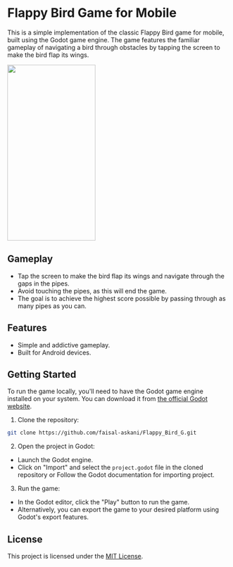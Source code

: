 # Flappy Bird Game for Mobile

This is a simple implementation of the classic Flappy Bird game for mobile, built using the Godot game engine. The game features the familiar gameplay of navigating a bird through obstacles by tapping the screen to make the bird flap its wings.

<img src="sample_image.gif" width="200" height="400">

## Gameplay

- Tap the screen to make the bird flap its wings and navigate through the gaps in the pipes.
- Avoid touching the pipes, as this will end the game.
- The goal is to achieve the highest score possible by passing through as many pipes as you can.

## Features

- Simple and addictive gameplay.
- Built for Android devices.

## Getting Started
To run the game locally, you'll need to have the Godot game engine installed on your system. You can download it from [the official Godot website](https://godotengine.org/download).

1. Clone the repository:

```bash
git clone https://github.com/faisal-askani/Flappy_Bird_G.git
```

2. Open the project in Godot:
- Launch the Godot engine.
- Click on "Import" and select the `project.godot` file in the cloned repository or Follow the Godot documentation for importing project.

3. Run the game:
- In the Godot editor, click the "Play" button to run the game.
- Alternatively, you can export the game to your desired platform using Godot's export features.

## License

This project is licensed under the [MIT License](LICENSE).


